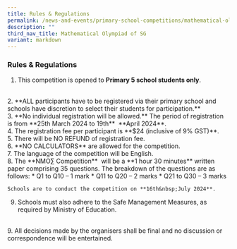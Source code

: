 ```yaml
---
title: Rules & Regulations
permalink: /news-and-events/primary-school-competitions/mathematical-olympiad-of-sg/rules-and-regulations/
description: ""
third_nav_title: Mathematical Olympiad of SG
variant: markdown
---
```

### **Rules &amp; Regulations**

1.  This competition is opened to&nbsp;**Primary 5 school students only**.  
<br>  
2.  **ALL participants have to be registered via their primary school and schools have discretion to select their students for participation.**
<br>    
3.  **No individual registration will be allowed.**&nbsp;The period of registration is from&nbsp;**25th&nbsp;March 2024 to 19th**&nbsp; **April 2024**.&nbsp;&nbsp;
<br>    
4.  The registration fee per participant is&nbsp;**$24 (inclusive of 9% GST)**.  
 <br>          
5.  There will be NO REFUND of registration fee.  
 <br> 
6.  **NO CALCULATORS**&nbsp;are allowed for the competition.  
 <br>       
7.  The language of the competition will be English.  
  <br>  
8.  The&nbsp;**NMO∑ Competition**&nbsp; will be a&nbsp;**1 hour 30 minutes**&nbsp;written paper comprising 35 questions. The breakdown of the questions are as follows:
 	*   Q1 to Q10 – 1 mark
	*   Q11 to Q20 – 2 marks
	*   Q21 to Q30 – 3 marks    
	                  
	Schools are to conduct the competition on **16th&nbsp;July 2024**.
9. Schools must also adhere to the Safe Management Measures, as required by Ministry of Education.
<br>    
9.  All decisions made by the organisers shall be final and no discussion or correspondence will be entertained.